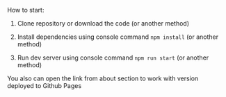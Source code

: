 How to start:

1. Clone repository or download the code (or another method)

2. Install dependencies using console command ```npm install``` (or another method)

3. Run dev server using console command ```npm run start``` (or another method)

You also can open the link from about section to work with version deployed to Github Pages

